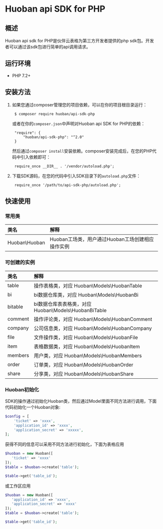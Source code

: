 # Huoban api SDK for PHP

## 概述

Huoban api sdk for PHP是伙伴云表格为第三方开发者提供的php sdk包。开发者可以通过该sdk包进行简单的api调用请求。


## 运行环境
- PHP 7.2+

## 安装方法

1. 如果您通过composer管理您的项目依赖，可以在你的项目根目录运行：

        $ composer require huoban/api-sdk-php

   或者在你的`composer.json`中声明对Huoban api SDK for PHP的依赖：

        "require": {
            "huoban/api-sdk-php": "^2.0"
        }

   然后通过`composer install`安装依赖。composer安装完成后，在您的PHP代码中引入依赖即可：

        require_once __DIR__ . '/vendor/autoload.php';

2. 下载SDK源码，在您的代码中引入SDK目录下的`autoload.php`文件：

        require_once '/path/to/api-sdk-php/autoload.php';

## 快速使用

### 常用类

| 类名 | 解释 |
|:------------------|:------------------------------------|
|Huoban\Huoban | Huoban工场类，用户通过Huoban工场创建相应操作实例 |

### 可创建的实例

| 类名 | 解释 |
|:------------------|:------------------------------------|
|table | 操作表格类，对应 Huoban\\Models\\HuobanTable |
|bi | bi数据仓库类，对应 Huoban\\Models\\HuobanBi |
|bitable | bi数据仓库表表格类，对应 Huoban\\Models\\HuobanBiTable |
|comment | 操作评论类，对应 Huoban\\Models\\HuobanComment |
|company | 公司信息类，对应 Huoban\\Models\\HuobanCompany |
|file | 文件操作类，对应 Huoban\\Models\\HuobanFile |
|item | 表格数据类，对应 Huoban\\Models\\HuobanItem |
|members | 用户类，对应 Huoban\\Models\\HuobanMembers |
|order | 订单类，对应 Huoban\\Models\\HuobanOrder |
|share | 分享类，对应 Huoban\\Models\\HuobanShare |

### Huoban初始化

SDK的操作通过初始化Huoban类，然后通过Model里面不同方法进行调用，下面代码初始化一个Huoban对象:

```php
$config = [
    'ticket' => 'xxxx',
    'application_id' => 'xxxx',
    'application_secret' => 'xxxxx',
];
```
获得不同的信息可以采用不同方法进行初始化，下面为表格应用
```php
$huoban = new Huoban([
   'ticket' => 'xxxx'
]);
$table = $huoban->create('table'); 

$table->get('table_id');
```
或工作区应用
```php
$huoban = new Huoban([
   'application_id' => 'xxxx',
   'application_secret' => 'xxxx'
]);
$table = $huoban->create('table');

$table->get('table_id');
```

